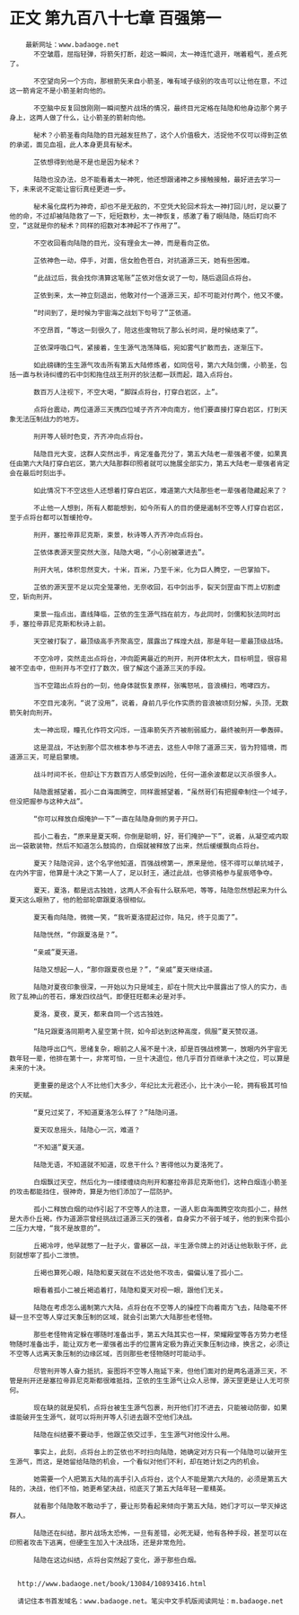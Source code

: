# 正文 第九百八十七章 百强第一
        最新网址：www.badaoge.net
          不空皱眉，屈指轻弹，将箭矢打断，趁这一瞬间，太一神连忙退开，喘着粗气，差点死了。
      
          不空望向另一个方向，那根箭矢来自小箭圣，唯有域子级别的攻击可以让他在意，不过这一箭肯定不是小箭圣射向他的。
      
          不空脑中反复回放刚刚一瞬间整片战场的情况，最终目光定格在陆隐和他身边那个男子身上，这两人做了什么，让小箭圣的箭射向他。
      
          秘术？小箭圣看向陆隐的目光越发狂热了，这个人价值极大，活捉他不仅可以得到芷依的承诺，面见血祖，此人本身更具有秘术。
      
          芷依想得到他是不是也是因为秘术？
      
          陆隐也没办法，总不能看着太一神死，他还想跟诸神之乡接触接触，最好进去学习一下，未来说不定能让宙衍真经更进一步。
      
          秘术虽化腐朽为神奇，却也不是无敌的，不空凭大轮回术将太一神打回儿时，足以要了他的命，不过却被陆隐救了一下，短短数秒，太一神恢复，感激了看了眼陆隐，随后盯向不空，“这就是你的秘术？同样的招数对本神起不了作用了”。
      
          不空收回看向陆隐的目光，没有理会太一神，而是看向芷依。
      
          芷依神色一动，停手，对面，信女脸色苍白，对抗道源三天，她有些困难。
      
          “此战过后，我会找你清算这笔账”芷依对信女说了一句，随后退回点将台。
      
          芷依到来，太一神立刻退出，他敢对付一个道源三天，却不可能对付两个，他又不傻。
      
          “时间到了，是时候为宇宙海之战划下句号了”芷依道。
      
          不空昂首，“等这一刻很久了，陪这些废物玩了那么长时间，是时候结束了”。
      
          芷依深呼吸口气，紧接着，生生源气浩荡降临，宛如雾气扩散而去，逐渐压下。
      
          如此磅礴的生生源气攻击所有第五大陆修炼者，如同信号，第六大陆剑儒，小箭圣，包括一直与秋诗纠缠的石中剑和拖住战王刑开的狄法都一跃而起，踏入点将台。
      
          数百万人注视下，不空大喝，“脚踩点将台，打穿白岩区，上”。
      
          点将台震动，两位道源三天携四位域子齐齐冲向南方，他们要直接打穿白岩区，打到天象无法压制战力的地方。
      
          刑开等人顿时色变，齐齐冲向点将台。
      
          陆隐目光大变，这群人突然出手，肯定准备充分了，第五大陆老一辈强者不傻，如果真任由第六大陆打穿白岩区，第六大陆那群印照者就可以施展全部实力，第五大陆老一辈强者肯定会在最后时刻出手。
      
          如此情况下不空这些人还想着打穿白岩区，难道第六大陆那些老一辈强者隐藏起来了？
      
          不止他一人想到，所有人都能想到，如今所有人的目的便是遏制不空等人打穿白岩区，至于点将台都可以暂缓抢夺。
      
          刑开，塞拉帝菲尼克斯，束景，秋诗等人齐齐冲向点将台。
      
          芷依体表源天罡突然大涨，陆隐大喝，“小心别被罩进去”。
      
          刑开大吼，体积忽然变大，十米，百米，乃至千米，化为巨人腾空，一巴掌拍下。
      
          芷依的源天罡不足以完全笼罩他，无奈收回，石中剑出手，裂天剑罡由下而上切割虚空，斩向刑开。
      
          束景一指点出，直线降临，芷依的生生源气挡在前方，与此同时，剑儒和狄法同时出手，塞拉帝菲尼克斯和秋诗上前。
      
          天空被打裂了，最顶级高手齐聚高空，展露出了辉煌大战，那是年轻一辈最顶级战场。
      
          不空冷哼，突然走出点将台，冲向距离最近的刑开，刑开体积太大，目标明显，很容易被不空击中，但刑开与不空打了数次，很了解这个道源三天的手段。
      
          当不空踏出点将台的一刻，他身体就恢复原样，张嘴怒吼，音浪横扫，咆哮四方。
      
          不空目光凌冽，“说了没用”，说着，身前几乎化作实质的音浪被顷刻分解，头顶，无数箭矢射向刑开。
      
          太一神出现，瞳孔化作符文闪烁，一连串箭矢齐齐被削弱威力，最终被刑开一拳轰碎。
      
          这是混战，不达到那个层次根本参与不进去，这些人中除了道源三天，皆为狩猎境，而道源三天，可是启蒙境。
      
          战斗时间不长，但却让下方数百万人感受到凶险，任何一道余波都足以灭杀很多人。
      
          陆隐震撼望着，孤小二自海面腾空，同样震撼望着，“虽然哥们有把握牵制住一个域子，但没把握参与这种大战”。
      
          “你可以释放白烟掩护一下”一直在陆隐身侧的男子开口。
      
          孤小二看去，“原来是夏天啊，你倒是聪明，好，哥们掩护一下”，说着，从凝空戒内取出一袋散装物，然后不知道怎么鼓捣的，白烟就被释放了出来，然后缓缓飘向点将台。
      
          夏天？陆隐诧异，这个名字他知道，百强战榜第一，原来是他，怪不得可以单抗域子，在内外宇宙，他算是十决之下第一人了，足以封王，通过此战，也够资格参与星辰塔争夺。
      
          夏天，夏洛，都是远古独姓，这两人不会有什么联系吧，等等，陆隐忽然想起来为什么夏天这么眼熟了，他的脸部轮廓跟夏洛很相似。
      
          夏天看向陆隐，微微一笑，“我听夏洛提起过你，陆兄，终于见面了”。
      
          陆隐恍然，“你跟夏洛是？”。
      
          “亲戚”夏天道。
      
          陆隐又想起一人，“那你跟夏夜也是？”，“亲戚”夏天继续道。
      
          陆隐对夏夜印象很深，一开始以为只是域主，却在十院大比中展露出了惊人的实力，击败了乱神山的苍石，爆发四纹战气，即便狂旺都未必是对手。
      
          夏洛，夏夜，夏天，都来自同一个远古独姓。
      
          “陆兄跟夏洛同期考入星空第十院，如今却达到这种高度，佩服”夏天赞叹道。
      
          陆隐呼出口气，思绪复杂，眼前之人虽不是十决，却是百强战榜第一，放眼内外宇宙无数年轻一辈，他排在第十一，非常可怕，一旦十决退位，他几乎百分百继承十决之位，可以算是未来的十决。
      
          更重要的是这个人不比他们大多少，年纪比太元君还小，比十决小一轮，拥有极其可怕的天赋。
      
          “夏兄过奖了，不知道夏洛怎么样了？”陆隐问道。
      
          夏天叹息摇头，陆隐心一沉，难道？
      
          “不知道”夏天道。
      
          陆隐无语，不知道就不知道，叹息干什么？害得他以为夏洛死了。
      
          白烟飘过天空，然后化为一缕缕缠绕向刑开和塞拉帝菲尼克斯他们，这种白烟连小箭圣的攻击都能挡住，很神奇，算是为他们添加了一层防护。
      
          孤小二释放白烟的动作引起了不空等人的注意，一道人影自海面腾空攻向孤小二，赫然是大赤仆丘褐，作为道源宗曾经挑战过道源三天的强者，自身实力不弱于域子，他的到来令孤小二压力大增，“我不是故意的”。
      
          丘褐冷哼，他早就憋了一肚子火，雷暴区一战，半生源令牌上的对话让他耿耿于怀，此刻就想宰了孤小二泄愤。
      
          丘褐也算死心眼，陆隐和夏天就在不远处他不攻击，偏偏认准了孤小二。
      
          眼看着孤小二被丘褐追着打，陆隐和夏天对视一眼，跟他们无关。
      
          陆隐在考虑怎么遏制第六大陆，点将台在不空等人的操控下向着南方飞去，陆隐毫不怀疑一旦不空等人穿过天象压制的区域，就会引出第六大陆那些老怪物。
      
          那些老怪物肯定躲在哪随时准备出手，第五大陆其实也一样，荣耀殿堂等各方势力老怪物随时准备出手，能让双方老一辈强者出手的位置肯定极为靠近天象压制边缘，换言之，必须让不空等人远离天象压制的边缘区域，否则那些老怪物随时可能动手。
      
          尽管刑开等人奋力抵抗，妄图将不空等人拖延下来，但他们面对的是两名道源三天，不管是刑开还是塞拉帝菲尼克斯都很难抵挡，芷依的生生源气让众人忌惮，源天罡更是让人无可奈何。
      
          现在缺的就是契机，点将台被生生源气包裹，刑开他们打不进去，只能被动防御，如果谁能破开生生源气，就可以将刑开等人引进去跟不空他们决战。
      
          陆隐在纠结要不要动手，他跟芷依交过手，生生源气对他没什么用。
      
          事实上，此刻，点将台上的芷依也不时扫向陆隐，她确定对方只有一个陆隐可以破开生生源气，而这，是她留给陆隐的机会，一个看似对他们不利，却在她计划之内的机会。
      
          她需要一个人把第五大陆的高手引入点将台，这个人不能是第六大陆的，必须是第五大陆的，决战，他们不怕，她更希望决战，彻底灭了第五大陆年轻一辈精英。
      
          就看那个陆隐敢不敢动手了，要让形势看起来倾向于第五大陆，她们才可以一举灭掉这群人。
      
          陆隐还在纠结，那片战场太恐怖，一旦有差错，必死无疑，他有各种手段，甚至可以在印照者攻击下逃离，但硬生生加入十决战场，还是非常危险。
      
          陆隐在这边纠结，点将台突然起了变化，源于那些白烟。
      
      
      http://www.badaoge.net/book/13084/10893416.html
      
      请记住本书首发域名：www.badaoge.net。笔尖中文手机版阅读网址：m.badaoge.net
